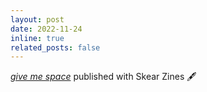 ```yaml
---
layout: post
date: 2022-11-24
inline: true
related_posts: false
---
```


<a href="/publications"><i>give me space</i></a> published with Skear Zines :fountain_pen: